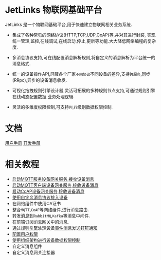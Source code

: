 # JetLinks 物联网基础平台
JetLinks 是一个物联网基础平台,用于快速建立物联网相关业务系统.

- 集成了各种常见的网络协议(HTTP,TCP,UDP,CoAP)等,并对其进行封装,
实现统一管理,监控,在线调试,在线启动,停止,更新等功能.大大降低网络编程的复杂度.

- 多消息协议支持,可在线配置消息解析规则,将自定义的消息解析为平台统一的消息格式.

- 统一的设备操作API,屏蔽各个厂家`不同协议`不同设备的差异,支持`跨服务`,同步(RRpc),异步的设备消息收发.

- 可视化拖拽规则引擎设计器,灵活可拓展的多种规则节点支持,可通过规则引擎在线动态配置数据,业务处理逻辑.

- 灵活的多维度权限控制,可支持`列`,`行`级别数据权限控制.

# 文档
[用户手册](user-guide)
[开发手册](dev-guide)

# 相关教程

- [启动MQTT服务设备网关服务,接收设备消息](user-guide/course/device-gateway.md)
- [启动MQTT客户端设备网关服务,接收设备消息](user-guide/course/mqtt-client-gateway.md)
- [启动CoAP设备网关服务,接收设备消息](user-guide/course/coap-server-gateway.md)
- [使用自定义消息协议接入设备](user-guide/course/device-connection.md)
- 在网络组件中使用CA证书
- 整合`MQTT`,`CoAP`等网络组件,进行消息路由.
- 转发消息到`RabbitMQ`,`Kafka`等消息中间件.
- 在前端订阅消息网关中的消息.
- [通过规则引擎处理设备事件消息发送钉钉通知](user-guide/course/rule-dingding.md)
- [配置用户权限](user-guide/course/user-permisson.md)
- [使用组织架构进行设备数据权限控制](user-guide/course/org-device-permission-setting.md)
- 自定义消息组件
- 自定义消息网关连接器

